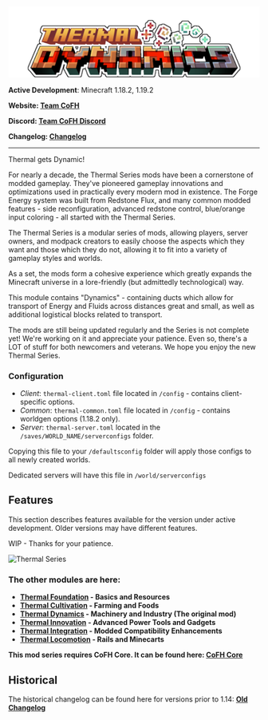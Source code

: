 ![Thermal Dynamics](https://raw.githubusercontent.com/CoFH/Version/master/thermal/media/thermal_dynamics.png "Thermal Dynamics")

__Active Development__: Minecraft 1.18.2, 1.19.2

__Website: [Team CoFH](https://teamcofh.com)__

__Discord: [Team CoFH Discord](https://discordapp.com/invite/uRKrnbH)__

__Changelog: [Changelog](https://raw.githubusercontent.com/CoFH/Version/main/thermal/changelog.md)__

---

Thermal gets Dynamic!

For nearly a decade, the Thermal Series mods have been a cornerstone of modded gameplay. They've pioneered gameplay innovations and optimizations used in practically every modern mod in existence. The Forge Energy system was built from Redstone Flux, and many common modded features - side reconfiguration, advanced redstone control, blue/orange input coloring - all started with the Thermal Series.

The Thermal Series is a modular series of mods, allowing players, server owners, and modpack creators to easily choose the aspects which they want and those which they do not, allowing it to fit into a variety of gameplay styles and worlds.

As a set, the mods form a cohesive experience which greatly expands the Minecraft universe in a lore-friendly (but admittedly technological) way.

This module contains "Dynamics" - containing ducts which allow for transport of Energy and Fluids across distances great and small, as well as additional logistical blocks related to transport.

The mods are still being updated regularly and the Series is not complete yet! We're working on it and appreciate your patience. Even so, there's a LOT of stuff for both newcomers and veterans. We hope you enjoy the new Thermal Series.

### __Configuration__

- _Client_: `thermal-client.toml` file located in `/config` - contains client-specific options.
- _Common_: `thermal-common.toml` file located in `/config` - contains worldgen options (1.18.2 only).
- _Server_: `thermal-server.toml` located in the `/saves/WORLD_NAME/serverconfigs` folder.

Copying this file to your `/defaultsconfig` folder will apply those configs to all newly created worlds.

Dedicated servers will have this file in `/world/serverconfigs`

## __Features__

This section describes features available for the version under active development. Older versions may have different features.

WIP - Thanks for your patience.

![Thermal Series](https://raw.githubusercontent.com/CoFH/Version/master/thermal/media/thermal_series.png "Thermal Series") 

### __The other modules are here:__

- __[Thermal Foundation](https://www.curseforge.com/minecraft/mc-mods/thermal-foundation) - Basics and Resources__
- __[Thermal Cultivation](https://www.curseforge.com/minecraft/mc-mods/thermal-cultivation) - Farming and Foods__
- __[Thermal Dynamics](https://www.curseforge.com/minecraft/mc-mods/thermal-dynamics) - Machinery and Industry (The original mod)__
- __[Thermal Innovation](https://www.curseforge.com/minecraft/mc-mods/thermal-innovation) - Advanced Power Tools and Gadgets__
- __[Thermal Integration](https://www.curseforge.com/minecraft/mc-mods/thermal-integration) - Modded Compatibility Enhancements__
- __[Thermal Locomotion](https://www.curseforge.com/minecraft/mc-mods/thermal-locomotion) - Rails and Minecarts__

__This mod series requires CoFH Core. It can be found here: [CoFH Core](https://www.curseforge.com/minecraft/mc-mods/cofh-core)__

## __Historical__

The historical changelog can be found here for versions prior to 1.14: __[Old Changelog](https://github.com/CoFH/Version/blob/master/thermaldynamics_changelog.txt)__